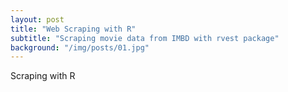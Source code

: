 ```yaml
---
layout: post
title: "Web Scraping with R"
subtitle: "Scraping movie data from IMBD with rvest package"
background: "/img/posts/01.jpg"
---
```


Scraping with R

